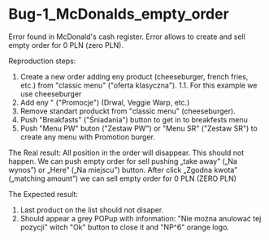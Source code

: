 # Bug-1_McDonalds_empty_order


Error found in McDonald's cash register. Error allows to create and sell empty order for 0 PLN (zero PLN).


Reproduction steps:

1.	Create a new order adding eny product (cheeseburger, french fries, etc.) from "classic menu" ("oferta klasyczna"). 
1.1.	 For this example we use cheeseburger
2.	Add eny " ("Promocje") (Drwal, Veggie Warp, etc.)
3.	Remove standart produckt from "classic menu" (cheeseburger).
4.	Push "Breakfasts" ("Śniadania") button to get in to breakfests menu
5.	Push "Menu PW" buton ("Zestaw PW") or "Menu SR" ("Zestaw SR") to create any menu with Promotion burger.


The Real result: 
All position in the order will disappear. This should not happen. We can push empty order for sell pushing „take away” („Na wynos”) or „Here” („Na miejscu”) button. After click  „Zgodna kwota” („matching amount”) we can sell empty order for 0 PLN (ZERO PLN)


The Expected result:
1.	Last product on the list should not disaper.
2.	Should appear a grey POPup with information: "Nie można anulować tej pozycji" witch "Ok" button to close it and "NP^6" orange logo.
